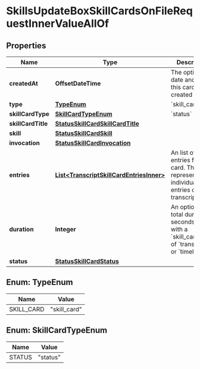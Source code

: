 

# SkillsUpdateBoxSkillCardsOnFileRequestInnerValueAllOf


## Properties

| Name | Type | Description | Notes |
|------------ | ------------- | ------------- | -------------|
|**createdAt** | **OffsetDateTime** | The optional date and time this card was created at. |  [optional] |
|**type** | [**TypeEnum**](#TypeEnum) | &#x60;skill_card&#x60; |  |
|**skillCardType** | [**SkillCardTypeEnum**](#SkillCardTypeEnum) | &#x60;status&#x60; |  |
|**skillCardTitle** | [**StatusSkillCardSkillCardTitle**](StatusSkillCardSkillCardTitle.md) |  |  [optional] |
|**skill** | [**StatusSkillCardSkill**](StatusSkillCardSkill.md) |  |  |
|**invocation** | [**StatusSkillCardInvocation**](StatusSkillCardInvocation.md) |  |  |
|**entries** | [**List&lt;TranscriptSkillCardEntriesInner&gt;**](TranscriptSkillCardEntriesInner.md) | An list of entries for the card. This represents the individual entries of the transcription. |  |
|**duration** | **Integer** | An optional total duration in seconds.  Used with a &#x60;skill_card_type&#x60; of &#x60;transcript&#x60; or &#x60;timeline&#x60;. |  [optional] |
|**status** | [**StatusSkillCardStatus**](StatusSkillCardStatus.md) |  |  |



## Enum: TypeEnum

| Name | Value |
|---- | -----|
| SKILL_CARD | &quot;skill_card&quot; |



## Enum: SkillCardTypeEnum

| Name | Value |
|---- | -----|
| STATUS | &quot;status&quot; |



